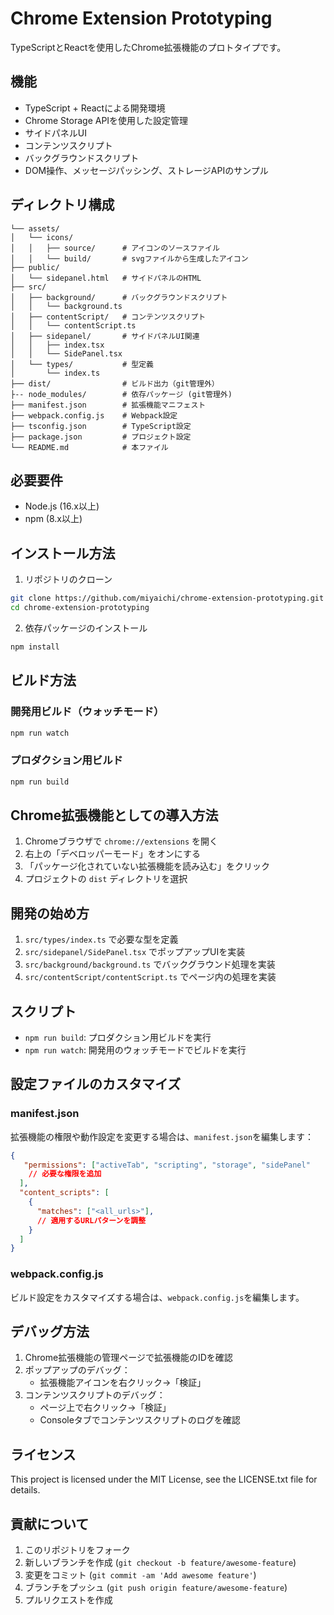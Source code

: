 # Chrome Extension Prototyping

TypeScriptとReactを使用したChrome拡張機能のプロトタイプです。

## 機能

- TypeScript + Reactによる開発環境
- Chrome Storage APIを使用した設定管理
- サイドパネルUI
- コンテンツスクリプト
- バックグラウンドスクリプト
- DOM操作、メッセージパッシング、ストレージAPIのサンプル

## ディレクトリ構成

```
└── assets/
│   └── icons/
│   │   ├── source/      # アイコンのソースファイル
│   │   └── build/       # svgファイルから生成したアイコン
├── public/
│   └── sidepanel.html   # サイドパネルのHTML
├── src/
│   ├── background/      # バックグラウンドスクリプト
│   │   └── background.ts
│   ├── contentScript/   # コンテンツスクリプト
│   │   └── contentScript.ts
│   ├── sidepanel/　　　  # サイドパネルUI関連
│   │   ├── index.tsx
│   │   └── SidePanel.tsx
│   └── types/           # 型定義
│       └── index.ts
├── dist/                # ビルド出力（git管理外）
├-- node_modules/        # 依存パッケージ (git管理外)
├── manifest.json        # 拡張機能マニフェスト
├── webpack.config.js    # Webpack設定
├── tsconfig.json        # TypeScript設定
├── package.json         # プロジェクト設定
└── README.md            # 本ファイル
```

## 必要要件

- Node.js (16.x以上)
- npm (8.x以上)

## インストール方法

1. リポジトリのクローン
```bash
git clone https://github.com/miyaichi/chrome-extension-prototyping.git
cd chrome-extension-prototyping
```

2. 依存パッケージのインストール
```bash
npm install
```

## ビルド方法

### 開発用ビルド（ウォッチモード）
```bash
npm run watch
```

### プロダクション用ビルド
```bash
npm run build
```

## Chrome拡張機能としての導入方法

1. Chromeブラウザで `chrome://extensions` を開く
2. 右上の「デベロッパーモード」をオンにする
3. 「パッケージ化されていない拡張機能を読み込む」をクリック
4. プロジェクトの `dist` ディレクトリを選択

## 開発の始め方

1. `src/types/index.ts` で必要な型を定義
2. `src/sidepanel/SidePanel.tsx` でポップアップUIを実装
3. `src/background/background.ts` でバックグラウンド処理を実装
4. `src/contentScript/contentScript.ts` でページ内の処理を実装

## スクリプト

- `npm run build`: プロダクション用ビルドを実行
- `npm run watch`: 開発用のウォッチモードでビルドを実行

## 設定ファイルのカスタマイズ

### manifest.json

拡張機能の権限や動作設定を変更する場合は、`manifest.json`を編集します：

```json
{
   "permissions": ["activeTab", "scripting", "storage", "sidePanel"
    // 必要な権限を追加
  ],
  "content_scripts": [
    {
      "matches": ["<all_urls>"],
      // 適用するURLパターンを調整
    }
  ]
}
```

### webpack.config.js

ビルド設定をカスタマイズする場合は、`webpack.config.js`を編集します。

## デバッグ方法

1. Chrome拡張機能の管理ページで拡張機能のIDを確認
2. ポップアップのデバッグ：
   - 拡張機能アイコンを右クリック→「検証」
3. コンテンツスクリプトのデバッグ：
   - ページ上で右クリック→「検証」
   - Consoleタブでコンテンツスクリプトのログを確認

## ライセンス

This project is licensed under the MIT License, see the LICENSE.txt file for details.

## 貢献について

1. このリポジトリをフォーク
2. 新しいブランチを作成 (`git checkout -b feature/awesome-feature`)
3. 変更をコミット (`git commit -am 'Add awesome feature'`)
4. ブランチをプッシュ (`git push origin feature/awesome-feature`)
5. プルリクエストを作成

